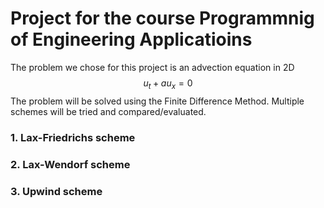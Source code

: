 # Project for the course Programmnig of Engineering Applicatioins

The problem we chose for this project is an advection equation in 2D
$$u_t+au_x = 0$$
The problem will be solved using the Finite Difference Method. Multiple schemes will be tried and compared/evaluated.

### 1. Lax-Friedrichs scheme

### 2. Lax-Wendorf scheme

### 3. Upwind scheme
